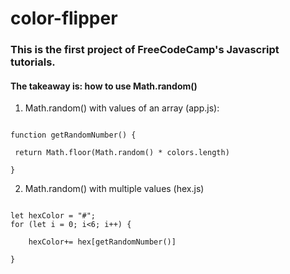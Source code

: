 # color-flipper

<h3>This is the first project of FreeCodeCamp's Javascript tutorials. </h3>

<h4>The takeaway is: how to use Math.random()</h4>

1. Math.random() with values of an array (app.js):
```

function getRandomNumber() {

 return Math.floor(Math.random() * colors.length)

}
```

2. Math.random() with multiple values (hex.js)
```

let hexColor = "#";
for (let i = 0; i<6; i++) {

    hexColor+= hex[getRandomNumber()]

}

```
